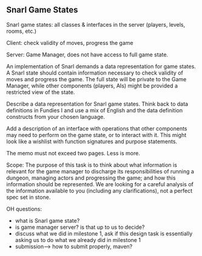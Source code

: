 ## Snarl Game States

Snarl game states: all classes & interfaces in the server (players, levels, rooms, etc.)

Client: check validity of moves, progress the game

Server: Game Manager, does not have access to full game state.

An implementation of Snarl demands a data representation for game states. A Snarl state should contain information necessary to check validity of moves and progress the game. The full state will be private to the Game Manager, while other components (players, AIs) might be provided a restricted view of the state.

Describe a data representation for Snarl game states. Think back to data definitions in Fundies I and use a mix of English and the data definition constructs from your chosen language.

Add a description of an interface with operations that other components may need to perform on the game state, or to interact with it. This might look like a wishlist with function signatures and purpose statements.

The memo must not exceed two pages. Less is more.

Scope: The purpose of this task is to think about what information is relevant for the game manager to discharge its responsibilities of running a dungeon, managing actors and progressing the game; and how this information should be represented. We are looking for a careful analysis of the information available to you (including any clarifications), not a perfect spec set in stone.

OH questions:
- what is Snarl game state?
- is game manager server? is that up to us to decide?
- discuss what we did in milestone 1, ask if this design task is essentially
  asking us to do what we already did in milestone 1
- submission--> how to submit properly, maven?
